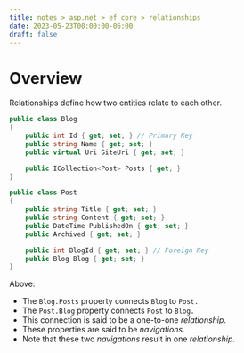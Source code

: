 ```yaml
---
title: notes > asp.net > ef core > relationships
date: 2023-05-23T00:00:00-06:00
draft: false
---
```


# Overview
Relationships define how two entities relate to each other.
```cs
public class Blog
{
    public int Id { get; set; } // Primary Key
    public string Name { get; set; }
    public virtual Uri SiteUri { get; set; }

    public ICollection<Post> Posts { get; }
}

public class Post
{
    public string Title { get; set; }
    public string Content { get; set; }
    public DateTime PublishedOn { get; set; }
    public Archived { get; set; }

    public int BlogId { get; set; } // Foreign Key
    public Blog Blog { get; set; }
}
```

Above:
- The `Blog.Posts` property connects `Blog` to `Post.`  
- The `Post.Blog` property connects `Post` to `Blog.`
- This connection is said to be a one-to-one *relationship*.
- These properties are said to be *navigations*.  
- Note that these two *navigations* result in one *relationship*.

